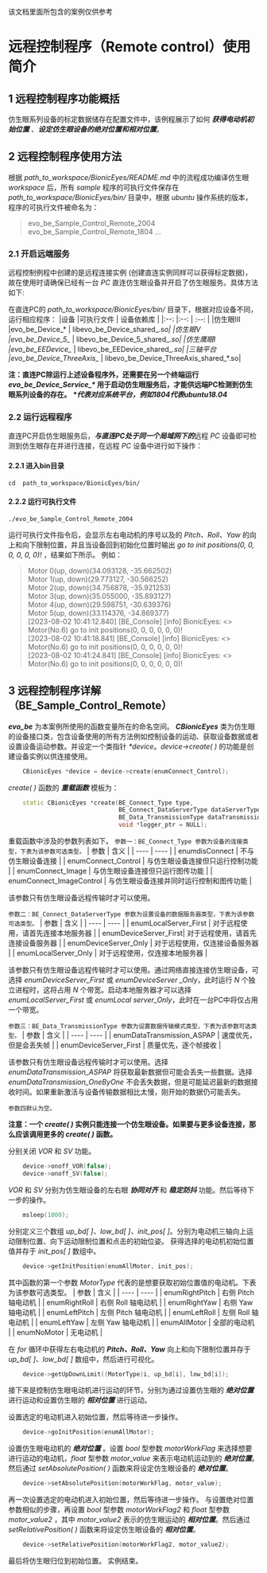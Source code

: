 该文档里面所包含的案例仅供参考
# 远程控制程序（Remote control）使用简介
## 1 远程控制程序功能概括
仿生眼系列设备的标定数据储存在配置文件中，该例程展示了如何 ***获得电动机初始位置*** 、***设定仿生眼设备的绝对位置和相对位置***。

## 2 远程控制程序使用方法
根据 *path_to_workspace/BionicEyes/README.md* 中的流程成功编译仿生眼 *workspace* 后，所有 *sample* 程序的可执行文件保存在 *path_to_workspace/BionicEyes/bin/* 目录中，根据 *ubuntu* 操作系统的版本，程序的可执行文件被命名为：

>evo_be_Sample_Control_Remote_2004
>evo_be_Sample_Control_Remote_1804
>...
### 2.1 开启远端服务
远程控制例程中创建的是远程连接实例 (创建直连实例同样可以获得标定数据)，故在使用时请确保已经有一台 *PC* 直连仿生眼设备并开启了仿生眼服务。具体方法如下:

在直连PC的 *path_to_workspace/BionicEyes/bin/* 目录下，根据对应设备不同，运行相应程序：
|设备        |可执行文件                     | 设备依赖库    |
|:--:       |:--:                         | :--:    |
|仿生眼III   |evo_be_Device_*               | libevo_be_Device_shared_*.so|
|仿生眼V     |evo_be_Device_5_*             | libevo_be_Device_5_shared_*.so|
|仿生鹰眼I   |evo_be_EEDevice_*             | libevo_be_EEDevice_shared_*.so|
|三轴平台    |evo_be_Device_ThreeAxis_*     | libevo_be_Device_ThreeAxis_shared_*.so|

**注：直连PC除运行上述设备程序外，还需要在另一个终端运行 *evo_be_Device_Service_\** 用于启动仿生眼服务后，才能供远端PC检测到仿生眼系列设备的存在。**
***\*代表对应系统平台，例如1804代表ubuntu18.04***

### 2.2 运行远程程序
直连PC开启仿生眼服务后，***与直连PC处于同一个局域网下的***远程 *PC* 设备即可检测到仿生眼存在并进行连接，在远程 *PC* 设备中进行如下操作：
#### 2.2.1 进入bin目录
 `cd  path_to_workspace/BionicEyes/bin/`
#### 2.2.2 运行可执行文件
 `./evo_be_Sample_Control_Remote_2004` 

运行可执行文件指令后，会显示左右电动机的序号以及的 *Pitch、Roll、Yaw* 的向上和向下限制位置，并且当设备回到初始化位置时输出 *go to init positions(0, 0, 0, 0, 0, 0)!* ，结果如下所示。
例如：
>Motor 0(up, down)(34.093128, -35.662502)  
>Motor 1(up, down)(29.773127, -30.566252)  
>Motor 2(up, down)(34.756878, -35.921253)  
>Motor 3(up, down)(35.055000, -35.893127)  
>Motor 4(up, down)(29.598751, -30.639376)  
>Motor 5(up, down)(33.114376, -34.869377)  
>[2023-08-02 10:41:12.840] [BE_Console] [info] BionicEyes: <<goInitPosition>> Motor(No.6) go to init positions(0, 0, 0, 0, 0, 0)!  
>[2023-08-02 10:41:18.841] [BE_Console] [info] BionicEyes: <<goInitPosition>> Motor(No.6) go to init positions(0, 0, 0, 0, 0, 0)!  
>[2023-08-02 10:41:24.841] [BE_Console] [info] BionicEyes: <<goInitPosition>> Motor(No.6) go to init positions(0, 0, 0, 0, 0, 0)!  

## 3 远程控制程序详解（BE_Sample_Control_Remote）
***evo_be*** 为本案例所使用的函数变量所在的命名空间。
***CBionicEyes*** 类为仿生眼的设备接口类，包含设备使用的所有方法例如控制设备的运动、获取设备数据或者设置设备运动参数。并设定一个类指针 *\*device*。*device->create( )* 的功能是创建设备实例以供连接使用。
```C++
	CBionicEyes *device = device->create(enumConnect_Control);
```
*create( )* 函数的 ***重载函数*** 模板为：
```C++
	static CBionicEyes *create(BE_Connect_Type type,  
                               BE_Connect_DataServerType dataServerType = enumDeviceServer_Only,  
                               BE_Data_TransmissionType dataTransmissionType = enumDataTransmission_ASPAP,  
                               void *logger_ptr = NULL);
```
重载函数中涉及的参数列表如下。
`参数一：BE_Connect_Type 参数为设备的连接类型，下表为该参数可选类型。`
| 	参数 	  	| 	含义 	|
| 	---- 	  	|	 ---- 	|
| enumdisConnect  	|  不与仿生眼设备连接 |
| enumConnect_Control  |  与仿生眼设备连接但只运行控制功能 |
| enumConnect_Image  	|  与仿生眼设备连接但只运行图传功能 |
| enumConnect_ImageControl  |  与仿生眼设备连接并同时运行控制和图传功能 |

该参数只有仿生眼设备远程传输时才可以使用。

`参数二：BE_Connect_DataServerType 参数为设置设备的数据服务器类型，下表为该参数可选类型。`
| 	参数 	  	| 	含义 	|
| 	---- 	  	|	 ---- 	|
| enumLocalServer_First |  对于远程使用，请首先连接本地服务器 |
| enumDeviceServer_First|  对于远程使用，请首先连接设备服务器 |
| enumDeviceServer_Only |  对于远程使用，仅连接设备服务器  |
| enumLocalServer_Only	 |  对于远程使用，仅连接本地服务器  |

该参数只有仿生眼设备远程传输时才可以使用。通过网络直接连接仿生眼设备，可选择 *enumDeviceServer_First* 或 *enumDeviceServer _Only*，此时运行 *N* 个独立进程时，这将占用 *N* 个带宽。启动本地服务器才可以选择 *enumLocalServer_First* 或 *enumLocal server_Only*，此时在一台PC中将仅占用一个带宽。

`参数三：BE_Data_TransmissionType 参数为设置数据传输模式类型，下表为该参数可选类型。`
| 	参数 	  	| 	含义 	|
| 	---- 	  	|	 ---- 	|
| enumDataTransmission_ASPAP 	|  速度优先，但是会丢失帧 |
| enumDeviceServer_First	|  质量优先，逐个帧接收   |

该参数只有仿生眼设备远程传输时才可以使用。选择 *enumDataTransmission_ASPAP* 将获取最新数据但可能会丢失一些数据。选择 *enumDataTransmission_OneByOne* 不会丢失数据，但是可能延迟最新的数据接收时间。如果重新激活与设备传输数据相比太慢，刚开始的数据仍可能丢失。

`参数四默认为空。`

**注意：一个 *create( )* 实例只能连接一个仿生眼设备。如果要与更多设备连接，那么应该调用更多的 *create( )* 函数。**

分别关闭 *VOR* 和 *SV* 功能。
```C++
	device->onoff_VOR(false);
	device->onoff_SV(false);
```
 *VOR* 和 *SV* 分别为仿生眼设备的左右眼 ***协同对齐*** 和 ***稳定防抖*** 功能。然后等待下一步的操作。
```C++
	msleep(1000);
```
分别定义三个数组 *up_bd[ ]、low_bd[ ]、init_pos[ ]*。分别为电动机三轴向上运动限制位置、向下运动限制位置和点击的初始位姿。
获得选择的电动机初始位置值并存于 *init_pos[ ]* 数组中。
```C++
	device->getInitPosition(enumAllMotor, init_pos);
```
其中函数的第一个参数 *MotorType* 代表的是想要获取初始位置值的电动机。下表为该参数可选类型。
| 	参数 	  | 	含义 	|
| 	---- 	  |	 ---- 	|
| enumRightPitch |  右侧 Pitch 轴电动机  |
| enumRightRoll  |  右侧 Roll 轴电动机   |
| enumRightYaw   |  右侧 Yaw 轴电动机    |
| enumLeftPitch  |  左侧 Pitch 轴电动机  |
| enumLeftRoll   |  左侧 Roll 轴电动机   |
| enumLeftYaw    |  左侧 Yaw 轴电动机    |
| enumAllMotor   |  全部的电动机  |
| enumNoMotor    |  无电动机 	|

在 *for* 循环中获得左右电动机的 ***Pitch、Roll、Yaw*** 向上和向下限制位置并存于 *up_bd[ ]、low_bd[ ]* 数组中，然后进行可视化。
```C++
	device->getUpDownLimit((MotorType)i, up_bd[i], low_bd[i]);
```
接下来是控制仿生眼电动机进行运动的环节，分别为通过设置仿生眼的 ***绝对位置*** 进行运动和设置仿生眼的 ***相对位置*** 进行运动。

设置选定的电动机进入初始位置，然后等待进一步操作。
```C++
	device->goInitPosition(enumAllMotor);
```
设置仿生眼电动机的 ***绝对位置*** 。设置 *bool* 型参数 *motorWorkFlag* 来选择想要进行运动的电动机，*float* 型参数 *motor_value* 来表示电动机运动到的 ***绝对位置***。然后通过 *setAbsolutePosition( )* 函数来将设定仿生眼设备的 ***绝对位置***。
```C++
	device->setAbsolutePosition(motorWorkFlag, motor_value);
```
再一次设置选定的电动机进入初始位置，然后等待进一步操作。
与设置绝对位置参数相似的步骤，再设置 *bool* 型参数 *motorWorkFlag2* 和 *float* 型参数 *motor_value2* ，其中 *motor_value2* 表示的仿生眼运动的 ***相对位置***。然后通过 *setRelativePosition( )* 函数来将设定仿生眼设备的 ***相对位置***。
```C++
	device->setRelativePosition(motorWorkFlag2, motor_value2);
```
最后将仿生眼归位到初始位置。
实例结束。
